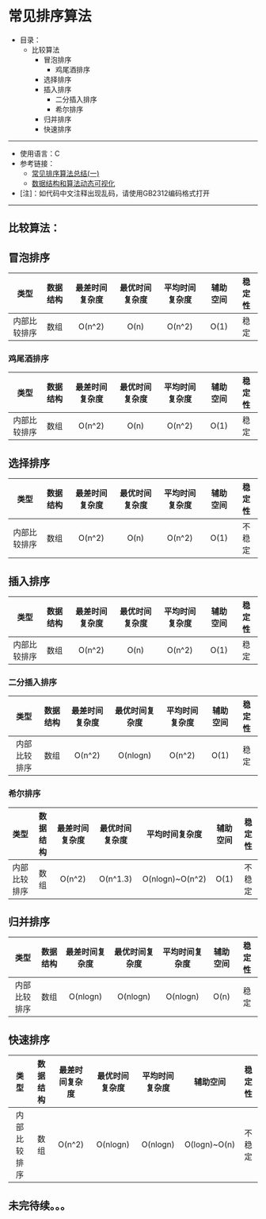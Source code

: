 # 常见排序算法
+ 目录：
   + 比较算法
      + 冒泡排序
         + 鸡尾酒排序
      + 选择排序
      + 插入排序
         + 二分插入排序
         + 希尔排序
      + 归并排序
      + 快速排序
---
+ 使用语言：C
+ 参考链接：
   + [常见排序算法总结(一)](https://www.cnblogs.com/eniac12/p/5329396.html#s32) 
   + [数据结构和算法动态可视化](https://visualgo.net/zh)
+ [注]：如代码中文注释出现乱码，请使用GB2312编码格式打开
---
## 比较算法：
## 冒泡排序
| 类型         | 数据结构 | 最差时间复杂度 | 最优时间复杂度 | 平均时间复杂度 | 辅助空间 | 稳定性 |
| :----------: | :------: | :------------: | :------------: | :------------: | :------: | :----: |
| 内部比较排序 | 数组     | O(n^2)         | O(n)           | O(n^2)         | O(1)     | 稳定   |

### 鸡尾酒排序
| 类型         | 数据结构 | 最差时间复杂度 | 最优时间复杂度 | 平均时间复杂度 | 辅助空间 | 稳定性 |
| :----------: | :------: | :------------: | :------------: | :------------: | :------: | :----: |
| 内部比较排序 | 数组     | O(n^2)         | O(n)           | O(n^2)         | O(1)     | 稳定   |

## 选择排序
| 类型         | 数据结构 | 最差时间复杂度 | 最优时间复杂度 | 平均时间复杂度 | 辅助空间 | 稳定性 |
| :----------: | :------: | :------------: | :------------: | :------------: | :------: | :----: |
| 内部比较排序 | 数组     | O(n^2)         | O(n)           | O(n^2)         | O(1)     | 不稳定 |

## 插入排序
| 类型         | 数据结构 | 最差时间复杂度 | 最优时间复杂度 | 平均时间复杂度 | 辅助空间 | 稳定性 |
| :----------: | :------: | :------------: | :------------: | :------------: | :------: | :----: |
| 内部比较排序 | 数组     | O(n^2)         | O(n)           | O(n^2)         | O(1)     | 稳定   |

### 二分插入排序
| 类型         | 数据结构 | 最差时间复杂度 | 最优时间复杂度 | 平均时间复杂度 | 辅助空间 | 稳定性 |
| :----------: | :------: | :------------: | :------------: | :------------: | :------: | :----: |
| 内部比较排序 | 数组     | O(n^2)         | O(nlogn)       | O(n^2)         | O(1)     | 稳定   |

### 希尔排序
| 类型         | 数据结构 | 最差时间复杂度 | 最优时间复杂度 | 平均时间复杂度  | 辅助空间 | 稳定性 |
| :----------: | :------: | :------------: | :------------: | :-------------: | :------: | :----: |
| 内部比较排序 | 数组     | O(n^2)         | O(n^1.3)       | O(nlogn)~O(n^2) | O(1)     | 不稳定 |

## 归并排序
| 类型         | 数据结构 | 最差时间复杂度 | 最优时间复杂度 | 平均时间复杂度  | 辅助空间 | 稳定性 |
| :----------: | :------: | :------------: | :------------: | :-------------: | :------: | :----: |
| 内部比较排序 | 数组     | O(nlogn)       | O(nlogn)       | O(nlogn)        | O(n)     | 稳定   |

## 快速排序
| 类型         | 数据结构 | 最差时间复杂度 | 最优时间复杂度 | 平均时间复杂度  | 辅助空间     | 稳定性 |
| :----------: | :------: | :------------: | :------------: | :-------------: | :----------: | :----: |
| 内部比较排序 | 数组     | O(n^2)         | O(nlogn)       | O(nlogn)        | O(logn)~O(n) | 不稳定 |

## 未完待续。。。 
